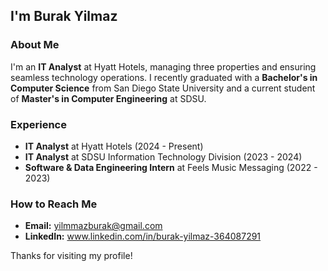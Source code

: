 ## I'm Burak Yilmaz 

###  About Me

I'm an **IT Analyst** at Hyatt Hotels, managing three properties and ensuring seamless technology operations. I recently graduated with a **Bachelor's in Computer Science** from San Diego State University and a current student of **Master's in Computer Engineering** at SDSU.

###  Experience
- **IT Analyst** at Hyatt Hotels (2024 - Present)
- **IT Analyst** at SDSU Information Technology Division (2023 - 2024)
- **Software & Data Engineering Intern** at Feels Music Messaging (2022 - 2023)


###  How to Reach Me
- **Email:** yilmmazburak@gmail.com
- **LinkedIn:** www.linkedin.com/in/burak-yilmaz-364087291

Thanks for visiting my profile!
